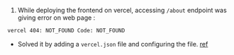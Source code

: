 1. While deploying the frontend on vercel, accessing `/about` endpoint was giving error on web page : 
```bash
vercel 404: NOT_FOUND Code: NOT_FOUND
```
- Solved it by adding a `vercel.json` file and configuring the file. [ref](https://stackoverflow.com/a/75904914/17796286)